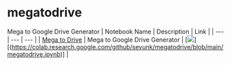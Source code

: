 # megatodrive
Mega to Google Drive Generator
| Notebook Name | Description | Link |
| --- | --- | --- |
| [Mega to Drive](https://github.com/sevunk/megatodrive/blob/main/megatodrive.ipynb) | Mega to Google Drive Generator | [![](https://img.shields.io/static/v1?message=Open%20in%20Colab&logo=googlecolab&labelColor=5c5c5c&color=0f80c1&label=%20&style=flat)] [(https://colab.research.google.com/github/sevunk/megatodrive/blob/main/megatodrive.ipynb)] |
